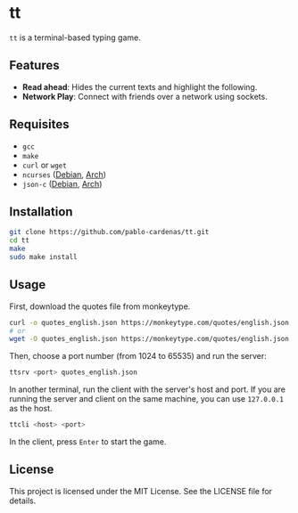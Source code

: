 # tt

`tt` is a terminal-based typing game.

## Features

- **Read ahead**: Hides the current texts and highlight the following.
- **Network Play**: Connect with friends over a network using sockets.

## Requisites

- `gcc`
- `make`
- `curl` or `wget`
- `ncurses` ([Debian](https://packages.debian.org/hu/sid/libncurses-dev), [Arch](https://archlinux.org/packages/core/x86_64/ncurses/))
- `json-c` ([Debian](https://packages.debian.org/hu/sid/libjson-c-dev), [Arch](https://archlinux.org/packages/core/x86_64/json-c/))

## Installation

```sh
git clone https://github.com/pablo-cardenas/tt.git
cd tt
make
sudo make install
```

## Usage

First, download the quotes file from monkeytype.

```sh
curl -o quotes_english.json https://monkeytype.com/quotes/english.json
# or
wget -O quotes_english.json https://monkeytype.com/quotes/english.json
```

Then, choose a port number (from 1024 to 65535) and run the server:

```sh
ttsrv <port> quotes_english.json
```

In another terminal, run the client with the server's host and port. If you are
running the server and client on the same machine, you can use `127.0.0.1` as
the host.

```sh
ttcli <host> <port>
```

In the client, press `Enter` to start the game.

## License

This project is licensed under the MIT License. See the LICENSE file for
details.
